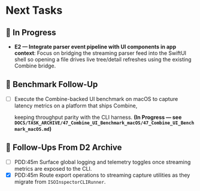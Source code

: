 # Next Tasks

## 🚧 In Progress

- **E2 — Integrate parser event pipeline with UI components in app context**: Focus on bridging the streaming parser
  feed into the SwiftUI shell so opening a file drives live tree/detail refreshes using the existing Combine bridge.

## 🔬 Benchmark Follow-Up

- [ ] Execute the Combine-backed UI benchmark on macOS to capture latency metrics on a platform that ships Combine,

  keeping throughput parity with the CLI harness. **(In Progress — see `DOCS/TASK_ARCHIVE/47_Combine_UI_Benchmark_macOS/47_Combine_UI_Benchmark_macOS.md`)**

## 🔭 Follow-Ups From D2 Archive

- [ ] PDD:45m Surface global logging and telemetry toggles once streaming metrics are exposed to the CLI.
- [x] PDD:45m Route export operations to streaming capture utilities as they migrate from `ISOInspectorCLIRunner`.

